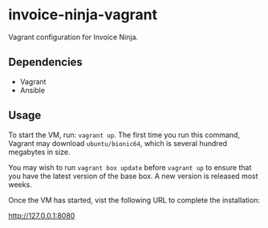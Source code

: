 # invoice-ninja-vagrant

Vagrant configuration for Invoice Ninja.

## Dependencies

 * Vagrant
 * Ansible

## Usage

To start the VM, run: `vagrant up`. The first time you run this command, Vagrant
may download `ubuntu/bionic64`, which is several hundred megabytes in size.

You may wish to run `vagrant box update` before `vagrant up` to ensure that you
have the latest version of the base box. A new version is released most weeks.

Once the VM has started, vist the following URL to complete the installation:

http://127.0.0.1:8080
